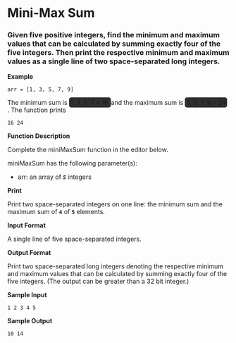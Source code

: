 # Mini-Max Sum
### Given five positive integers, find the minimum and maximum values that can be calculated by summing exactly four of the five integers. Then print the respective minimum and maximum values as a single line of two space-separated long integers.

**Example**
    
    arr = [1, 3, 5, 7, 9]

The minimum sum is <span style="background-color: #303030; padding: 3px ; border-radius: 5px;"> 1, 3, 5, 7 = 16 </span> and the maximum sum is <span style="background-color: #303030; padding: 3px ; border-radius: 5px;"> 3, 5, 7, 9 = 24 </span> . The function prints


    16 24

**Function Description**

Complete the miniMaxSum function in the editor below.

miniMaxSum has the following parameter(s):

- arr: an array of ***`5`*** integers


**Print**

Print two space-separated integers on one line: the minimum sum and the maximum sum of **`4`** of **`5`** elements.

**Input Format**

A single line of five space-separated integers.



**Output Format**

Print two space-separated long integers denoting the respective minimum and maximum values that can be calculated by summing exactly four of the five integers. (The output can be greater than a 32 bit integer.)

**Sample Input**

    1 2 3 4 5

**Sample Output**

    10 14 